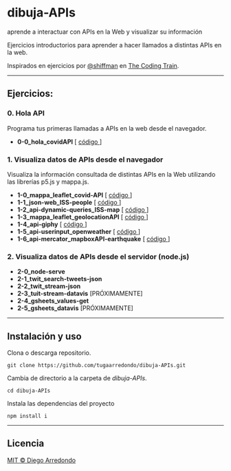 # dibuja-APIs
aprende a interactuar con APIs en la Web y visualizar su información

Ejercicios introductorios para aprender a hacer llamados a distintas APIs en la web.

Inspirados en ejercicios por [@shiffman](https://github.com/shiffman) en [The Coding Train](https://www.youtube.com/playlist?list=PLRqwX-V7Uu6a-SQiI4RtIwuOrLJGnel0r).

___


## Ejercicios:

### 0. Hola API
Programa tus primeras llamadas a APIs en la web desde el navegador.

- **0-0_hola_covidAPI**  [ [ código ](https://github.com/tugaarredondo/dibuja-APIs/tree/master/ejercicios/0-0_hola_covidAPI) ]


### 1. Visualiza datos de APIs desde el navegador
Visualiza la información consultada de distintas APIs en la Web utilizando las librerías p5.js y mappa.js.

- **1-0_mappa_leaflet_covid-API**  [ [ código ](https://github.com/tugaarredondo/dibuja-APIs/tree/master/ejercicios/1-0_mappa_leaflet_covid-API) ]
- **1-1_json-web_ISS-people**  [ [ código ](https://github.com/tugaarredondo/dibuja-APIs/tree/master/ejercicios/1-1_json-web_ISS-people) ]
- **1-2_api-dynamic-queries_ISS-map**  [ [ código ](https://github.com/tugaarredondo/dibuja-APIs/tree/master/ejercicios/1-2_api-dynamic-queries_ISS-map) ]
- **1-3_mappa_leaflet_geolocationAPI**  [ [ código ](https://github.com/tugaarredondo/dibuja-APIs/tree/master/ejercicios/1-3_mappa_leaflet_geolocationAPI) ]
- **1-4_api-giphy**  [ [ código ](https://github.com/tugaarredondo/dibuja-APIs/tree/master/ejercicios/1-4_api-giphy) ]
- **1-5_api-userinput_openweather**  [ [ código ](https://github.com/tugaarredondo/dibuja-APIs/tree/master/ejercicios/1-5_api-userinput_openweather) ]
- **1-6_api-mercator_mapboxAPI-earthquake**  [ [ código ](https://github.com/tugaarredondo/dibuja-APIs/tree/master/ejercicios/1-6_api-mercator_mapboxAPI-earthquake) ]

### 2. Visualiza datos de APIs desde el servidor (node.js)
- **2-0_node-serve**
- **2-1_twit_search-tweets-json**
- **2-2_twit_stream-json**
- **2-3_tuit-stream-datavis** [PRÓXIMAMENTE]
- **2-4_gsheets_values-get**
- **2-5_gsheets_datavis** [PRÓXIMAMENTE]




___

## Instalación y uso

Clona o descarga repositorio.
```
git clone https://github.com/tugaarredondo/dibuja-APIs.git
```

Cambia de directorio a la carpeta de *dibuja-APIs*.

```
cd dibuja-APIs
```

Instala las dependencias del proyecto
```
npm install i
```
____

## Licencia

[MIT © Diego Arredondo](../LICENSE)
